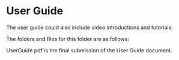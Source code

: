 # User Guide

The user guide could also include video introductions and tutorials.

The folders and files for this folder are as follows:

UserGuide.pdf is the final submission of the User Guide document.
